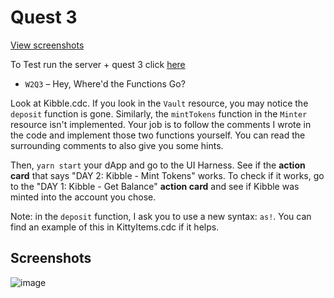 # Quest 3

[View screenshots](#screenshot) 

To Test run the server + quest 3 click [here](https://github.com/gelicamarie/glossy-klilathey-B7PD)

- `W2Q3` – Hey, Where'd the Functions Go?

Look at Kibble.cdc. If you look in the `Vault` resource, you may notice the `deposit` function is gone. Similarly, the `mintTokens` function in the `Minter` resource isn't implemented. Your job is to follow the comments I wrote in the code and implement those two functions yourself. You can read the surrounding comments to also give you some hints.

Then, `yarn start` your dApp and go to the UI Harness. See if the **action card** that says "DAY 2: Kibble - Mint Tokens" works. To check if it works, go to the "DAY 1: Kibble - Get Balance" **action card** and see if Kibble was minted into the account you chose.

Note: in the `deposit` function, I ask you to use a new syntax: `as!`. You can find an example of this in KittyItems.cdc if it helps.

## Screenshots
![image](https://user-images.githubusercontent.com/66178381/128272707-d89011bb-ea92-4a00-8ea7-72a7a7fed55f.png)
